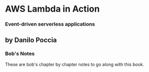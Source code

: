 # AWS Lambda in Action
### Event-driven serverless applications
by Danilo Poccia
----

### Bob's Notes
These are bob's chapter by chapter notes to go along with this book.
